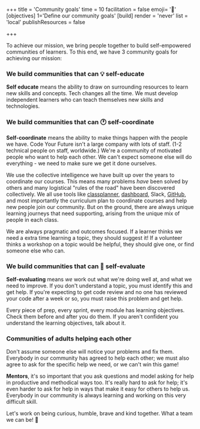 +++
title = 'Community goals'
time = 10
facilitation = false
emoji= '🎯'
[objectives]
1='Define our community goals'
[build]
  render = 'never'
  list = 'local'
  publishResources = false

+++

To achieve our mission, we bring people together to build self-empowered communities of learners. To this end, we have 3 community goals for achieving our mission:

### We build communities that can **💡 self-educate**

**Self educate** means the ability to draw on surrounding resources to learn new skills and concepts. Tech changes all the time. We must develop independent learners who can teach themselves new skills and technologies.

### We build communities that can **🕐 self-coordinate**

**Self-coordinate** means the ability to make things happen with the people we have. Code Your Future isn't a large company with lots of staff. (1-2 technical people on staff, worldwide.) We're a community of motivated people who want to help each other. We can't expect someone else will do everything - we need to make sure we get it done ourselves.

We use the collective intelligence we have built up over the years to coordinate our courses. This means many problems _have_ been solved by others and many logistical "rules of the road" have been discovered collectively. We all use tools like [classplanner](https://classplanner.codeyourfuture.io/), [dashboard](https://dashboard.codeyourfuture.io/), Slack, [GitHub](https://github.com/CodeYourFuture/Table-of-Contents), and most importantly the curriculum plan to coordinate courses and help new people join our community. But on the ground, there are always unique learning journeys that need supporting, arising from the unique mix of people in each class.

We are always pragmatic and outcomes focused. If a learner thinks we need a extra time learning a topic, they should suggest it! If a volunteer thinks a workshop on a topic would be helpful, they should give one, or find someone else who can.

### We build communities that can **📝 self-evaluate**

**Self-evaluating** means _we_ work out what we're doing well at, and what we need to improve. If you don't understand a topic, you must identify this and get help. If you're expecting to get code review and no one has reviewed your code after a week or so, you must raise this problem and get help.

Every piece of prep, every sprint, every module has learning objectives. Check them before and after you do them. If you aren't confident you understand the learning objectives, talk about it.

### Communities of adults helping each other

Don't assume someone else will notice your problems and fix them. Everybody in our community has agreed to help each other; we must also agree to ask for the specific help we need, or we can't win this game!

**Mentors**, it's so important that you ask questions and model asking for help in productive and methodical ways too. It's really hard to ask for help; it's even harder to ask for help in ways that make it easy for others to help us. Everybody in our community is always learning and working on this very difficult skill.

Let's work on being curious, humble, brave and kind together. What a team we can be! 🚀
